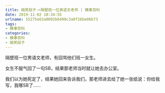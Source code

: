 ```yaml
---
title: 搞笑段子->隔壁班一位男语文老师 | 糗事百科
date: 2019-11-02 18:34:55
urlname: 15275e63a0092b6490c3a0f26be06b73
tags: 
- 糗事百科
categories:
- 糗事百科
- 搞笑段子
---
```

隔壁班一位男语文老师，有回骂他们班一女生。

女生不服气回了一句SB，结果那老师当时就让她去办公室。

我们以为她死定了，结果她回来告诉我们，那老师进去给了她一张纸说：你给我写，我哪SB了……


